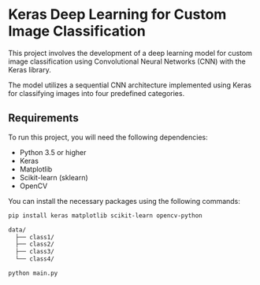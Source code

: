 # Keras Deep Learning for Custom Image Classification

This project involves the development of a deep learning model for custom image classification using Convolutional Neural Networks (CNN) with the Keras library.

The model utilizes a sequential CNN architecture implemented using Keras for classifying images into four predefined categories.

## Requirements

To run this project, you will need the following dependencies:

- Python 3.5 or higher
- Keras
- Matplotlib
- Scikit-learn (sklearn)
- OpenCV

You can install the necessary packages using the following commands:

```bash
pip install keras matplotlib scikit-learn opencv-python

data/
  ├── class1/
  ├── class2/
  ├── class3/
  └── class4/

python main.py
